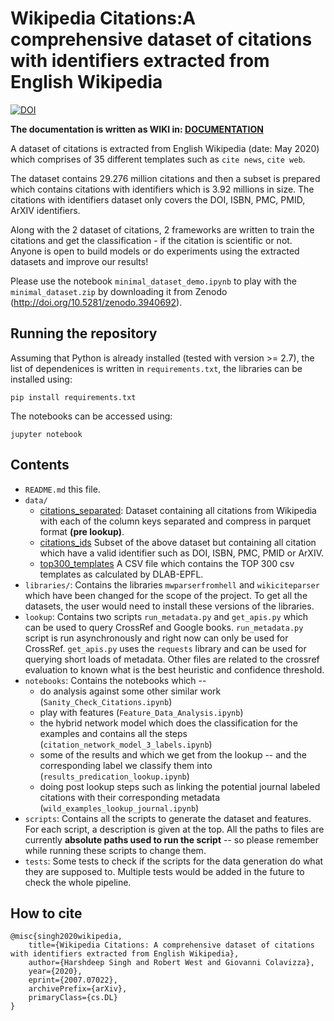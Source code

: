 # Wikipedia Citations:A comprehensive dataset of citations with identifiers extracted from English Wikipedia

[![DOI](https://zenodo.org/badge/DOI/10.5281/zenodo.3940692.svg)](https://doi.org/10.5281/zenodo.3940692)

**The documentation is written as WIKI in: [DOCUMENTATION](https://github.com/Harshdeep1996/cite-classifications-wiki/wiki)**

A dataset of citations is extracted from English Wikipedia (date: May 2020) which comprises of 35 different templates such as `cite news`, `cite web`. 

The dataset contains 29.276 million citations and then a subset is prepared which contains citations with identifiers which is 3.92 millions in size. The citations with identifiers dataset only covers the DOI, ISBN, PMC, PMID, ArXIV identifiers. 

Along with the 2 dataset of citations, 2 frameworks are written to train the citations and get the classification - if the citation is scientific or not. Anyone is open to build models or do experiments using the extracted datasets and improve our results!

Please use the notebook `minimal_dataset_demo.ipynb` to play with the `minimal_dataset.zip` by downloading it from Zenodo (http://doi.org/10.5281/zenodo.3940692).

## Running the repository

Assuming that Python is already installed (tested with version >= 2.7), the list of dependenices is written in `requirements.txt`, the libraries can be installed using:

```
pip install requirements.txt
```

The notebooks can be accessed using:

```
jupyter notebook
```

## Contents

* `README.md` this file.
* `data/`
    * [citations_separated](data/citations_separated.parquet): Dataset containing all citations from Wikipedia with each of the column keys separated and compress in parquet format **(pre lookup)**.
    * [citations_ids](data/citations_ids.csv) Subset of the above dataset but containing all citation which have a valid identifier such as DOI, ISBN, PMC, PMID or ArXIV.
    * [top300_templates](data/top300_templates.csv) A CSV file which contains the TOP 300 csv templates as calculated by DLAB-EPFL.
* `libraries/`: Contains the libraries `mwparserfromhell` and `wikiciteparser` which have been changed for the scope of the project. To get all the datasets, the user would need to install these versions of the libraries.
* `lookup`: Contains two scripts `run_metadata.py` and `get_apis.py` which can be used to query CrossRef and Google books. `run_metadata.py` script is run asynchronously and right now can only be used for CrossRef. `get_apis.py` uses the `requests` library and can be used for querying short loads of metadata. Other files are related to the crossref evaluation to known what is the best heuristic and confidence threshold.
* `notebooks`: Contains the notebooks which  -- 
   * do analysis against some other similar work (`Sanity_Check_Citations.ipynb`)
   * play with features (`Feature_Data_Analysis.ipynb`)
   * the hybrid network model which does the classification for the examples and contains all the steps (`citation_network_model_3_labels.ipynb`)
   * some of the results and which we get from the lookup -- and the corresponding label we classify them into (`results_predication_lookup.ipynb`)
   * doing post lookup steps such as linking the potential journal labeled citations with their corresponding metadata (`wild_examples_lookup_journal.ipynb`)
* `scripts`: Contains all the scripts to generate the dataset and features. For each script, a description is given at the top. All the paths to files are currently **absolute paths used to run the script** -- so please remember while running these scripts to change them.
* `tests`: Some tests to check if the scripts for the data generation do what they are supposed to. Multiple tests would be added in the future to check the whole pipeline.

## How to cite

```
@misc{singh2020wikipedia,
    title={Wikipedia Citations: A comprehensive dataset of citations with identifiers extracted from English Wikipedia},
    author={Harshdeep Singh and Robert West and Giovanni Colavizza},
    year={2020},
    eprint={2007.07022},
    archivePrefix={arXiv},
    primaryClass={cs.DL}
}
```
